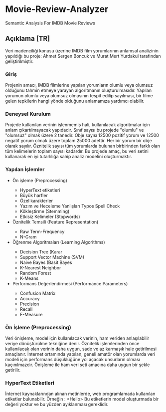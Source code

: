 # Movie-Review-Analyzer
Semantic Analysis For IMDB Movie Reviews

## Açıklama [TR]

Veri madenciliği konusu üzerine IMDB film yorumlarının anlamsal analizinin yapıldığı bu proje:
Ahmet Sergen Boncuk ve Murat Mert Yurdakul tarafından geliştirilmiştir.

### Giriş

Projenin amacı, IMDB filmlerine yapılan yorumların olumlu veya olumsuz olduğunu tahmin etmeye yarayan algoritmanın oluşturulmasıdır.
Yapılan yorumun olumlu veya olumsuz olmasının tespit edilip sayılması, bir filme gelen tepkilerin hangi yönde olduğunu anlamamıza yardımcı olabilir.

### Deneysel Kurulum

Projede kullanılan verinin işlenmemiş hali, kullanılacak algoritmalar için anlam çıkartılmayacak yapıdadır. 
Sınıf sayısı bu projede "olumlu" ve "olumsuz" olmak üzere 2 tanedir.
Obje sayısı 12500 pozitif yorum ve 12500 negatif yorum olmak üzere toplam 25000 adettir. Her bir yorum bir obje olarak sayılır.
Öznitelik sayısı tüm yorumlarda bulunan birbirinden farklı olan tüm kelimelerin toplam sayısı kadardır.
Bu projede amaç, bu veri setini kullanarak en iyi tutarlılığa sahip analiz modelini oluşturmaktır.

### Yapılan İşlemler

<ul>
  <li>Ön işleme (Preprocessing)</li>
  <ul>
      <li>HyperText etiketleri</li>
      <li>Büyük harfler</li>
      <li>Özel karakterler</li>
      <li>Yazım ve Heceleme Yanlışları Typos Spell Check</li>
      <li>Kökleştirme (Stemming)</li>
      <li>Etkisiz Kelimeler (Stopwords)</li>
  </ul>
  <li>Öznitelik Temsili (Feature Representation)</li>
  <ul>
    <li>Raw Term-Frequency</li>
    <li>N-Gram</li>
  </ul>
  <li>Öğrenme Algoritmaları (Learning Algorithms)</li>
  <ul>
    <li>Decision Tree (Karar</li>
    <li>Support Vector Machine (SVM)</li>
    <li>Naive Bayes (Basit Bayes</li>
    <li>K-Nearest Neighbor</li>
    <li>Random Forest</li>
    <li>K-Means</li>
  </ul>
  <li>Performans Değerlendirmesi (Performance Parameters)</li>
  <ul>
    <li>Confusion Matrix</li>
    <li>Accuracy</li>
    <li>Precision</li>
    <li>Recall</li>
    <li>F-Measure</li>
  </ul>
</ul>

### Ön İşleme (Preprocessing)

Veri önişleme, model için kullanılacak verinin, ham veriden anlaşılabilir veriye dönüştürülme tekniğine denir.
Öznitelik işlemlerinden önce kullanılacak olan verinin daha uygun, sade ve az karmaşık hale getirilmesi amaçlanır.
İnternet ortamında yapılan, geneli amatör olan yorumlarda veri modeli için performans düşüklüğüne yol açacak unsurların olması kaçınılmazdır.
Önişleme ile ham veri seti amacına daha uygun bir şekle getirilir.

### HyperText Etiketleri

İnternet kaynaklarından alınan metinlerde, web programlamada kullanılan etiketler bulunabilir. 
Örneğin : &#60;Hello&#62;
Bu etiketlerin model oluşturmada bir değeri yoktur ve bu yüzden ayıklanması gereklidir.
